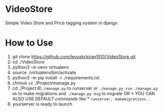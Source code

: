 # VideoStore
Simple Video Store and Price tagging system in django

# How to Use
1)   git clone https://github.com/leyuskckiran1510/VideoStore.git
2)   cd ./VideoStore
3)   python3 -m venv virtualenv
4)   source ./virtualenv/bin/activate
5)   python3 -m pip install -r ./requirements.txt
6)   chmod +x ./Project/manage.py
7)   cd ./Project
8)`./manage.py`  to runserver or `./manage.py run`
      `./manage.py mk`  to make migrations and `./manage.py mig` to migrate
   OR * YOU CAN ALSO USE DEFAULT commands like * `runserver, makemigrations..`
9)   yourserver is ready to launch
